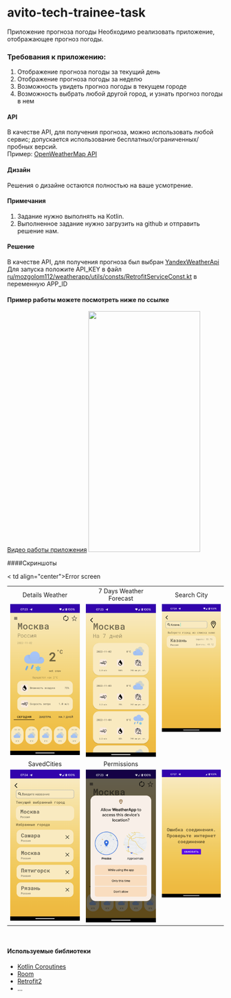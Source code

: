 # avito-tech-trainee-task

Приложение прогноза погоды
Необходимо реализовать приложение, отображающее прогноз погоды.

### Требования к приложению:
1. Отображение прогноза погоды за текущий день
2. Отображение прогноза погоды за неделю
3. Возможность увидеть прогноз погоды в текущем городе
4. Возможность выбрать любой другой город, и узнать прогноз погоды в нем

#### API
В качестве API, для получения прогноза, можно использовать любой сервис; допускается использование бесплатных/ограниченных/пробных версий.\
Пример: [OpenWeatherMap API](https://openweathermap.org/api)

#### Дизайн
Решения о дизайне остаются полностью на ваше усмотрение.

#### Примечания
1. Задание нужно выполнять на Kotlin.
2. Выполненное задание нужно загрузить на github и отправить решение нам.

#### Решение 
В качестве API, для получения прогноза был выбран  [YandexWeatherApi](https://yandex.ru/dev/weather/)
Для запуска положите API_KEY в файл [ru/mozgolom112/weatherapp/utils/consts/RetrofitServiceConst.kt](https://github.com/mozgolom112/avito-tech-trainee-task/blob/main/app/src/main/java/ru/mozgolom112/weatherapp/utils/consts/RetrofitServiceConst.kt) 
в переменную APP_ID

#### Пример работы можете посмотреть ниже по ссылке
[Видео работы приложения](https://github.com/mozgolom112/avito-tech-trainee-task/blob/main/videoandscreenshots/work_example.mp4)
<img src="https://github.com/mozgolom112/avito-tech-trainee-task/blob/main/videoandscreenshots/work.gif" width="260" height="560"/>


####Скриншоты

<table>
  <tr>
     <td align="center">Details Weather</td>
     <td align="center">7 Days Weather Forecast</td>
     <td align="center">Search City</td>

  </tr>
  <tr>
    <td valign="top"><img src="https://github.com/mozgolom112/avito-tech-trainee-task/blob/main/videoandscreenshots/daily_forecast.png"></td>
    <td valign="top"><img src="https://github.com/mozgolom112/avito-tech-trainee-task/blob/main/videoandscreenshots/weekly_forecast.png"></td>
    <td valign="top"><img src="https://github.com/mozgolom112/avito-tech-trainee-task/blob/main/videoandscreenshots/search_city.png"></td>
  </tr>

  <tr>
    <td align="center">SavedCities</td>
    <td align="center">Permissions</td>
    < td align="center">Error screen</td>
  </tr>

  <tr>
    <td valign="top"><img src="https://github.com/mozgolom112/avito-tech-trainee-task/blob/main/videoandscreenshots/saved_cities.png"></td>
    <td valign="top"><img src="https://github.com/mozgolom112/avito-tech-trainee-task/blob/main/videoandscreenshots/get_location_permission.png"></td>
    <td valign="top"><img src="https://github.com/mozgolom112/avito-tech-trainee-task/blob/main/videoandscreenshots/error_screen.png"></td>
  </tr>
 </table>
 <br>


#### Используемые библиотеки
* [Kotlin Coroutines](https://developer.android.com/kotlin/coroutines)
* [Room](https://developer.android.com/topic/libraries/architecture/room)
* [Retrofit2](https://square.github.io/retrofit/)
* ...


